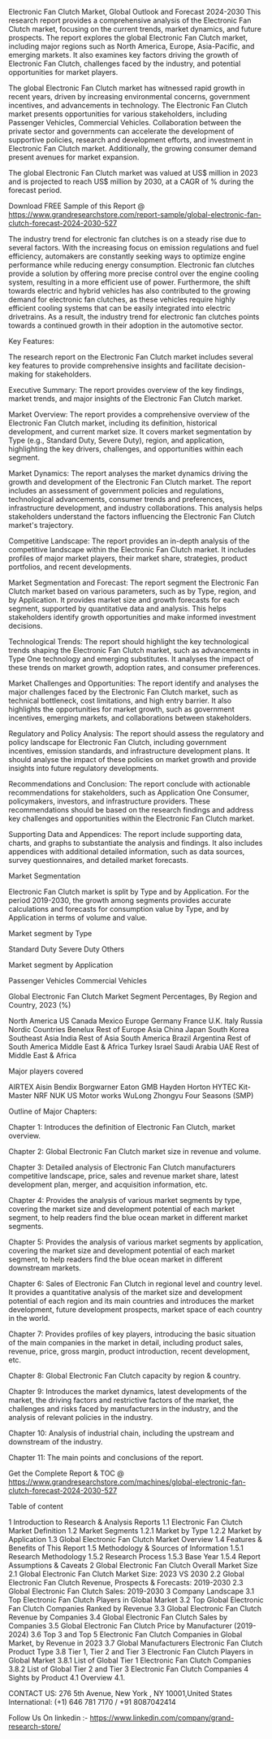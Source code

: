 Electronic Fan Clutch Market, Global Outlook and Forecast 2024-2030
This research report provides a comprehensive analysis of the Electronic Fan Clutch market, focusing on the current trends, market dynamics, and future prospects. The report explores the global Electronic Fan Clutch market, including major regions such as North America, Europe, Asia-Pacific, and emerging markets. It also examines key factors driving the growth of Electronic Fan Clutch, challenges faced by the industry, and potential opportunities for market players.

The global Electronic Fan Clutch market has witnessed rapid growth in recent years, driven by increasing environmental concerns, government incentives, and advancements in technology. The Electronic Fan Clutch market presents opportunities for various stakeholders, including Passenger Vehicles, Commercial Vehicles. Collaboration between the private sector and governments can accelerate the development of supportive policies, research and development efforts, and investment in Electronic Fan Clutch market. Additionally, the growing consumer demand present avenues for market expansion.

The global Electronic Fan Clutch market was valued at US$ million in 2023 and is projected to reach US$ million by 2030, at a CAGR of % during the forecast period.

Download FREE Sample of this Report @ https://www.grandresearchstore.com/report-sample/global-electronic-fan-clutch-forecast-2024-2030-527


The industry trend for electronic fan clutches is on a steady rise due to several factors. With the increasing focus on emission regulations and fuel efficiency, automakers are constantly seeking ways to optimize engine performance while reducing energy consumption. Electronic fan clutches provide a solution by offering more precise control over the engine cooling system, resulting in a more efficient use of power. Furthermore, the shift towards electric and hybrid vehicles has also contributed to the growing demand for electronic fan clutches, as these vehicles require highly efficient cooling systems that can be easily integrated into electric drivetrains. As a result, the industry trend for electronic fan clutches points towards a continued growth in their adoption in the automotive sector.

Key Features:

The research report on the Electronic Fan Clutch market includes several key features to provide comprehensive insights and facilitate decision-making for stakeholders.

Executive Summary: The report provides overview of the key findings, market trends, and major insights of the Electronic Fan Clutch market.

Market Overview: The report provides a comprehensive overview of the Electronic Fan Clutch market, including its definition, historical development, and current market size. It covers market segmentation by Type (e.g., Standard Duty, Severe Duty), region, and application, highlighting the key drivers, challenges, and opportunities within each segment.

Market Dynamics: The report analyses the market dynamics driving the growth and development of the Electronic Fan Clutch market. The report includes an assessment of government policies and regulations, technological advancements, consumer trends and preferences, infrastructure development, and industry collaborations. This analysis helps stakeholders understand the factors influencing the Electronic Fan Clutch market's trajectory.

Competitive Landscape: The report provides an in-depth analysis of the competitive landscape within the Electronic Fan Clutch market. It includes profiles of major market players, their market share, strategies, product portfolios, and recent developments.

Market Segmentation and Forecast: The report segment the Electronic Fan Clutch market based on various parameters, such as by Type, region, and by Application. It provides market size and growth forecasts for each segment, supported by quantitative data and analysis. This helps stakeholders identify growth opportunities and make informed investment decisions.

Technological Trends: The report should highlight the key technological trends shaping the Electronic Fan Clutch market, such as advancements in Type One technology and emerging substitutes. It analyses the impact of these trends on market growth, adoption rates, and consumer preferences.

Market Challenges and Opportunities: The report identify and analyses the major challenges faced by the Electronic Fan Clutch market, such as technical bottleneck, cost limitations, and high entry barrier. It also highlights the opportunities for market growth, such as government incentives, emerging markets, and collaborations between stakeholders.

Regulatory and Policy Analysis: The report should assess the regulatory and policy landscape for Electronic Fan Clutch, including government incentives, emission standards, and infrastructure development plans. It should analyse the impact of these policies on market growth and provide insights into future regulatory developments.

Recommendations and Conclusion: The report conclude with actionable recommendations for stakeholders, such as Application One Consumer, policymakers, investors, and infrastructure providers. These recommendations should be based on the research findings and address key challenges and opportunities within the Electronic Fan Clutch market.

Supporting Data and Appendices: The report include supporting data, charts, and graphs to substantiate the analysis and findings. It also includes appendices with additional detailed information, such as data sources, survey questionnaires, and detailed market forecasts.

Market Segmentation

Electronic Fan Clutch market is split by Type and by Application. For the period 2019-2030, the growth among segments provides accurate calculations and forecasts for consumption value by Type, and by Application in terms of volume and value.



Market segment by Type



Standard Duty
Severe Duty
Others


Market segment by Application



Passenger Vehicles
Commercial Vehicles


Global Electronic Fan Clutch Market Segment Percentages, By Region and Country, 2023 (%)



North America
US
Canada
Mexico
Europe
Germany
France
U.K.
Italy
Russia
Nordic Countries
Benelux
Rest of Europe
Asia
China
Japan
South Korea
Southeast Asia
India
Rest of Asia
South America
Brazil
Argentina
Rest of South America
Middle East & Africa
Turkey
Israel
Saudi Arabia
UAE
Rest of Middle East & Africa


Major players covered



AIRTEX
Aisin
Bendix
Borgwarner
Eaton
GMB
Hayden
Horton
HYTEC
Kit-Master
NRF
NUK
US Motor works
WuLong
Zhongyu
Four Seasons (SMP)


Outline of Major Chapters:

Chapter 1: Introduces the definition of Electronic Fan Clutch, market overview.

Chapter 2: Global Electronic Fan Clutch market size in revenue and volume.

Chapter 3: Detailed analysis of Electronic Fan Clutch manufacturers competitive landscape, price, sales and revenue market share, latest development plan, merger, and acquisition information, etc.

Chapter 4: Provides the analysis of various market segments by type, covering the market size and development potential of each market segment, to help readers find the blue ocean market in different market segments.

Chapter 5: Provides the analysis of various market segments by application, covering the market size and development potential of each market segment, to help readers find the blue ocean market in different downstream markets.

Chapter 6: Sales of Electronic Fan Clutch in regional level and country level. It provides a quantitative analysis of the market size and development potential of each region and its main countries and introduces the market development, future development prospects, market space of each country in the world.

Chapter 7: Provides profiles of key players, introducing the basic situation of the main companies in the market in detail, including product sales, revenue, price, gross margin, product introduction, recent development, etc.

Chapter 8: Global Electronic Fan Clutch capacity by region & country.

Chapter 9: Introduces the market dynamics, latest developments of the market, the driving factors and restrictive factors of the market, the challenges and risks faced by manufacturers in the industry, and the analysis of relevant policies in the industry.

Chapter 10: Analysis of industrial chain, including the upstream and downstream of the industry.

Chapter 11: The main points and conclusions of the report.

Get the Complete Report & TOC @ https://www.grandresearchstore.com/machines/global-electronic-fan-clutch-forecast-2024-2030-527

Table of content

1 Introduction to Research & Analysis Reports
1.1 Electronic Fan Clutch Market Definition
1.2 Market Segments
1.2.1 Market by Type
1.2.2 Market by Application
1.3 Global Electronic Fan Clutch Market Overview
1.4 Features & Benefits of This Report
1.5 Methodology & Sources of Information
1.5.1 Research Methodology
1.5.2 Research Process
1.5.3 Base Year
1.5.4 Report Assumptions & Caveats
2 Global Electronic Fan Clutch Overall Market Size
2.1 Global Electronic Fan Clutch Market Size: 2023 VS 2030
2.2 Global Electronic Fan Clutch Revenue, Prospects & Forecasts: 2019-2030
2.3 Global Electronic Fan Clutch Sales: 2019-2030
3 Company Landscape
3.1 Top Electronic Fan Clutch Players in Global Market
3.2 Top Global Electronic Fan Clutch Companies Ranked by Revenue
3.3 Global Electronic Fan Clutch Revenue by Companies
3.4 Global Electronic Fan Clutch Sales by Companies
3.5 Global Electronic Fan Clutch Price by Manufacturer (2019-2024)
3.6 Top 3 and Top 5 Electronic Fan Clutch Companies in Global Market, by Revenue in 2023
3.7 Global Manufacturers Electronic Fan Clutch Product Type
3.8 Tier 1, Tier 2 and Tier 3 Electronic Fan Clutch Players in Global Market
3.8.1 List of Global Tier 1 Electronic Fan Clutch Companies
3.8.2 List of Global Tier 2 and Tier 3 Electronic Fan Clutch Companies
4 Sights by Product
4.1 Overview
4.1.

CONTACT US:
276 5th Avenue, New York , NY 10001,United States
International: (+1) 646 781 7170 / +91 8087042414

Follow Us On linkedin :- https://www.linkedin.com/company/grand-research-store/



